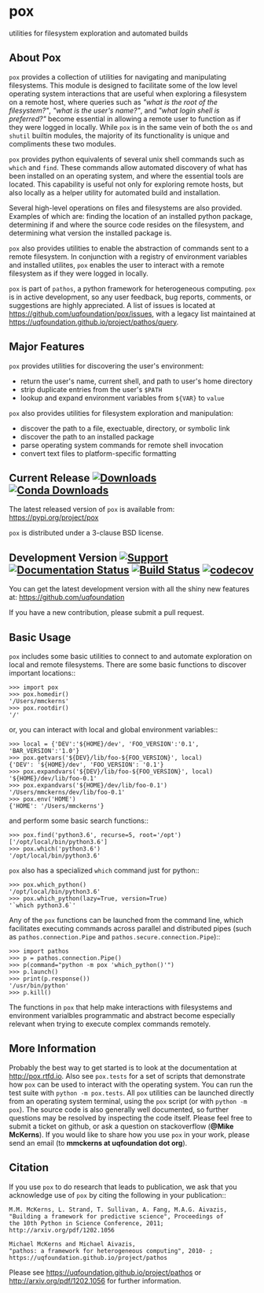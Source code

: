 pox
===
utilities for filesystem exploration and automated builds

About Pox
---------
``pox`` provides a collection of utilities for navigating and manipulating
filesystems. This module is designed to facilitate some of the low level
operating system interactions that are useful when exploring a filesystem
on a remote host, where queries such as *"what is the root of the filesystem?"*,
*"what is the user's name?"*, and *"what login shell is preferred?"* become
essential in allowing a remote user to function as if they were logged in
locally. While ``pox`` is in the same vein of both the ``os`` and ``shutil``
builtin modules, the majority of its functionality is unique and compliments
these two modules.

``pox`` provides python equivalents of several unix shell commands such as
``which`` and ``find``. These commands allow automated discovery of what has
been installed on an operating system, and where the essential tools are
located. This capability is useful not only for exploring remote hosts,
but also locally as a helper utility for automated build and installation.

Several high-level operations on files and filesystems are also provided.
Examples of which are: finding the location of an installed python package,
determining if and where the source code resides on the filesystem, and
determining what version the installed package is.

``pox`` also provides utilities to enable the abstraction of commands sent
to a remote filesystem.  In conjunction with a registry of environment
variables and installed utilites, ``pox`` enables the user to interact with
a remote filesystem as if they were logged in locally. 

``pox`` is part of ``pathos``, a python framework for heterogeneous computing.
``pox`` is in active development, so any user feedback, bug reports, comments,
or suggestions are highly appreciated.  A list of issues is located at https://github.com/uqfoundation/pox/issues, with a legacy list maintained at https://uqfoundation.github.io/project/pathos/query.


Major Features
--------------
``pox`` provides utilities for discovering the user's environment:

* return the user's name, current shell, and path to user's home directory
* strip duplicate entries from the user's ``$PATH``
* lookup and expand environment variables from ``${VAR}`` to ``value``

``pox`` also provides utilities for filesystem exploration and manipulation:

* discover the path to a file, exectuable, directory, or symbolic link 
* discover the path to an installed package
* parse operating system commands for remote shell invocation
* convert text files to platform-specific formatting


Current Release
[![Downloads](https://static.pepy.tech/personalized-badge/pox?period=total&units=international_system&left_color=grey&right_color=blue&left_text=pypi%20downloads)](https://pepy.tech/project/pox)
[![Conda Downloads](https://img.shields.io/conda/dn/conda-forge/pox?color=blue&label=conda%20downloads)](https://anaconda.org/conda-forge/pox)
---------------
The latest released version of ``pox`` is available from:
    https://pypi.org/project/pox

``pox`` is distributed under a 3-clause BSD license.


Development Version
[![Support](https://img.shields.io/badge/support-the%20UQ%20Foundation-purple.svg?style=flat&colorA=grey&colorB=purple)](http://www.uqfoundation.org/pages/donate.html)
[![Documentation Status](https://readthedocs.org/projects/pox/badge/?version=latest)](https://pox.readthedocs.io/en/latest/?badge=latest)
[![Build Status](https://travis-ci.com/uqfoundation/pox.svg?label=build&logo=travis&branch=master)](https://travis-ci.com/uqfoundation/pox)
[![codecov](https://codecov.io/gh/uqfoundation/pox/branch/master/graph/badge.svg)](https://codecov.io/gh/uqfoundation/pox)
-------------------
You can get the latest development version with all the shiny new features at:
    https://github.com/uqfoundation

If you have a new contribution, please submit a pull request.


Basic Usage
-----------
`pox` includes some basic utilities to connect to and automate exploration
on local and remote filesystems. There are some basic functions to discover
important locations::

    >>> import pox
    >>> pox.homedir()
    '/Users/mmckerns'
    >>> pox.rootdir()
    '/'

or, you can interact with local and global environment variables::

    >>> local = {'DEV':'${HOME}/dev', 'FOO_VERSION':'0.1', 'BAR_VERSION':'1.0'}
    >>> pox.getvars('${DEV}/lib/foo-${FOO_VERSION}', local)
    {'DEV': '${HOME}/dev', 'FOO_VERSION': '0.1'}
    >>> pox.expandvars('${DEV}/lib/foo-${FOO_VERSION}', local)
    '${HOME}/dev/lib/foo-0.1'
    >>> pox.expandvars('${HOME}/dev/lib/foo-0.1')
    '/Users/mmckerns/dev/lib/foo-0.1'
    >>> pox.env('HOME')
    {'HOME': '/Users/mmckerns'}

and perform some basic search functions::

    >>> pox.find('python3.6', recurse=5, root='/opt')
    ['/opt/local/bin/python3.6']
    >>> pox.which('python3.6')
    '/opt/local/bin/python3.6'

`pox` also has a specialized `which` command just for python::

    >>> pox.which_python()
    '/opt/local/bin/python3.6'
    >>> pox.which_python(lazy=True, version=True)
    '`which python3.6`'

Any of the `pox` functions can be launched from the command line,
which facilitates executing commands across parallel and distributed pipes
(such as `pathos.connection.Pipe` and `pathos.secure.connection.Pipe`)::

    >>> import pathos
    >>> p = pathos.connection.Pipe()
    >>> p(command="python -m pox 'which_python()'")
    >>> p.launch()
    >>> print(p.response())
    '/usr/bin/python'
    >>> p.kill()

The functions in `pox` that help make interactions with filesystems and
environment varialbles programmatic and abstract become especially relevant
when trying to execute complex commands remotely. 


More Information
----------------
Probably the best way to get started is to look at the documentation at
http://pox.rtfd.io. Also see ``pox.tests`` for a set of scripts that demonstrate
how ``pox`` can be used to interact with the operating system. You can run the
test suite with ``python -m pox.tests``.  All ``pox`` utilities
can be launched directly from an operating system terminal, using the ``pox``
script (or with ``python -m pox``).  The source code is also generally well
documented, so further questions may be resolved by inspecting the code
itself.  Please feel free to submit a ticket on github, or ask a
question on stackoverflow (**@Mike McKerns**).
If you would like to share how you use ``pox`` in your work, please send an
email (to **mmckerns at uqfoundation dot org**).


Citation
--------
If you use ``pox`` to do research that leads to publication, we ask that you
acknowledge use of ``pox`` by citing the following in your publication::

    M.M. McKerns, L. Strand, T. Sullivan, A. Fang, M.A.G. Aivazis,
    "Building a framework for predictive science", Proceedings of
    the 10th Python in Science Conference, 2011;
    http://arxiv.org/pdf/1202.1056

    Michael McKerns and Michael Aivazis,
    "pathos: a framework for heterogeneous computing", 2010- ;
    https://uqfoundation.github.io/project/pathos

Please see https://uqfoundation.github.io/project/pathos or
http://arxiv.org/pdf/1202.1056 for further information.

